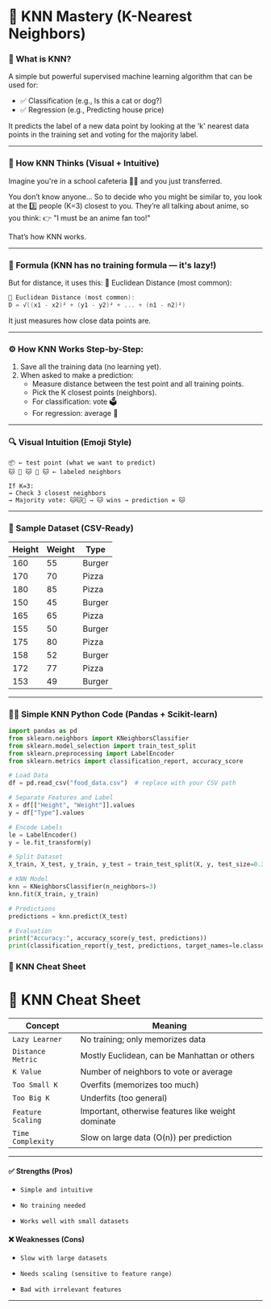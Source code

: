 # 🤖 KNN Mastery (K-Nearest Neighbors)

### 📌 What is KNN?

A simple but powerful supervised machine learning algorithm that can be used for:

- ✅ Classification (e.g., Is this a cat or dog?)
- ✅ Regression (e.g., Predicting house price)

It predicts the label of a new data point by looking at the 'k' nearest data points in the training set and voting for the majority label.

------------


### 🧠 How KNN Thinks (Visual + Intuitive)
Imagine you're in a school cafeteria 🍔🥤 and you just transferred.

You don’t know anyone…
So to decide who you might be similar to, you look at the 3️⃣ people (K=3) closest to you.
They’re all talking about anime, so you think:
👉 "I must be an anime fan too!"

That’s how KNN works.

------------

### 📐 Formula (KNN has no training formula — it's lazy!)

But for distance, it uses this:
🧮 Euclidean Distance (most common):
```cpp
🧮 Euclidean Distance (most common):
D = √((x1 - x2)² + (y1 - y2)² + ... + (n1 - n2)²)
```
It just measures how close data points are.

------------

### ⚙️ How KNN Works Step-by-Step:

1. Save all the training data (no learning yet). 
2. When asked to make a prediction:
   - Measure distance between the test point and all training points.
   - Pick the K closest points (neighbors).
   - For classification: vote 🗳️
   - For regression: average 🧮


------------

### 🔍 Visual Intuition (Emoji Style)

```
📦 ← test point (what we want to predict)
🐱 🐶 🐱 🐶 🐱 ← labeled neighbors

If K=3:
→ Check 3 closest neighbors
→ Majority vote: 🐱🐱🐶 → 🐱 wins → prediction = 🐱

```


------------
### 🧪 Sample Dataset (CSV-Ready)
| Height | Weight | Type    |
|--------|--------|---------|
| 160    | 55     | Burger  |
| 170    | 70     | Pizza   |
| 180    | 85     | Pizza   |
| 150    | 45     | Burger  |
| 165    | 65     | Pizza   |
| 155    | 50     | Burger  |
| 175    | 80     | Pizza   |
| 158    | 52     | Burger  |
| 172    | 77     | Pizza   |
| 153    | 49     | Burger  |


------------

### 🧑‍💻 Simple KNN Python Code (Pandas + Scikit-learn)

```python
import pandas as pd
from sklearn.neighbors import KNeighborsClassifier
from sklearn.model_selection import train_test_split
from sklearn.preprocessing import LabelEncoder
from sklearn.metrics import classification_report, accuracy_score

# Load Data
df = pd.read_csv("food_data.csv")  # replace with your CSV path

# Separate Features and Label
X = df[["Height", "Weight"]].values
y = df["Type"].values

# Encode Labels
le = LabelEncoder()
y = le.fit_transform(y)

# Split Dataset
X_train, X_test, y_train, y_test = train_test_split(X, y, test_size=0.2, random_state=42)

# KNN Model
knn = KNeighborsClassifier(n_neighbors=3)
knn.fit(X_train, y_train)

# Predictions
predictions = knn.predict(X_test)

# Evaluation
print("Accuracy:", accuracy_score(y_test, predictions))
print(classification_report(y_test, predictions, target_names=le.classes_))

```

### 🧠 KNN Cheat Sheet

# 🧠 KNN Cheat Sheet

| **Concept**        | **Meaning**                                                            |
|--------------------|------------------------------------------------------------------------|
| `Lazy Learner`     | No training; only memorizes data                                        |
| `Distance Metric`  | Mostly Euclidean, can be Manhattan or others                           |
| `K Value`          | Number of neighbors to vote or average                                  |
| `Too Small K`      | Overfits (memorizes too much)                                           |
| `Too Big K`        | Underfits (too general)                                                |
| `Feature Scaling`  | Important, otherwise features like weight dominate                      |
| `Time Complexity`  | Slow on large data (O(n)) per prediction                               |


------------

#### ✅ Strengths (Pros)

-     Simple and intuitive

-     No training needed

-     Works well with small datasets

#### ❌ Weaknesses (Cons)

-     Slow with large datasets

-     Needs scaling (sensitive to feature range)

-     Bad with irrelevant features


------------


